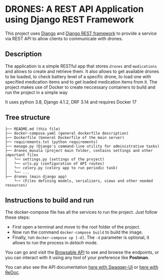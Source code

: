 DRONES: A REST API Application using Django REST Framework
===

This project uses [Django](https://www.djangoproject.com/) and [Django REST framework](http://www.django-rest-framework.org/) to provide a service via REST API to allow
clients to communicate with drones.


Description
----------

The application is a simple RESTful app that stores `drones` and `medications` and allows to create and retrieve them.
It also allows to get available drones to be loaded, to check battery level of a specific drone, to load one with specified medication items and to get loaded medication items from it. 
The project makes use of Docker to create neccessary containers to build and run the project in a simple way

It uses python 3.8, Django 4.1.2, DRF 3.14 and requires Docker 17


Tree structure
--------------

```
├── README.md (this file)
├── docker-compose.yaml (general dockerfile description)
├── Dockerfile (General Dockerfile of the main server)
├── requirements.txt (python requirements)
├── manage.py (Django's command-line utility for administrative tasks)
├── drones_musala (project main folder, contains settings and other important files
│   └── settings.py (settings of the project)
│   └── urls.py (configuration of API routes)
│   └── celery.py (celery app to run periodic task)
│   └── ...
├── drones (main django app)
    └── (Files defining models, serializers, views and other needed resources)

```



Instructions to build and run
-----------------------------

The docker-compose file has all the services to run the project. Just follow these steps:

- First open a terminal and move to the root folder of the project.
- Now run the command `docker-compose build` to build the image.
- Finally, run `docker-compose up [-d]`. The `-d` parameter is optional, it allows to run the process in _detach_ mode.

You can go and visit the [Browsable API](http://localhost:8000) to see and browse the endpoints, or you can interact with it using any tool of your preference like **Postman**.

You can also see the API documentation [here with Swagger-UI](http://localhost:8000/api-docs/swagger) or [here with ReDoc](http://localhost:8000/api-docs/redoc).


